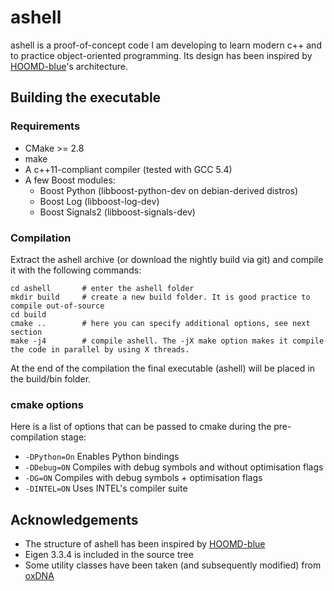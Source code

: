 # ashell

ashell is a proof-of-concept code I am developing to learn modern c++ and to practice object-oriented programming. Its design has been inspired by [HOOMD-blue](http://glotzerlab.engin.umich.edu/hoomd-blue/)'s architecture.

## Building the executable

### Requirements

* CMake >= 2.8
* make
* A c++11-compliant compiler (tested with GCC 5.4)
* A few Boost modules:
    * Boost Python (libboost-python-dev on debian-derived distros)
    * Boost Log (libboost-log-dev) 
    * Boost Signals2 (libboost-signals-dev)

### Compilation

Extract the ashell archive (or download the nightly build via git) and compile it with the following commands:

	cd ashell		# enter the ashell folder
	mkdir build 	# create a new build folder. It is good practice to compile out-of-source
	cd build
	cmake ..		# here you can specify additional options, see next section
	make -j4		# compile ashell. The -jX make option makes it compile the code in parallel by using X threads.

At the end of the compilation the final executable (ashell) will be placed in the build/bin folder.

### cmake options

Here is a list of options that can be passed to cmake during the pre-compilation stage:

* `-DPython=On`			Enables Python bindings
* `-DDebug=ON`				Compiles with debug symbols and without optimisation flags
* `-DG=ON`				Compiles with debug symbols + optimisation flags
* `-DINTEL=ON`				Uses INTEL's compiler suite

## Acknowledgements

* The structure of ashell has been inspired by [HOOMD-blue](http://glotzerlab.engin.umich.edu/hoomd-blue/)
* Eigen 3.3.4 is included in the source tree
* Some utility classes have been taken (and subsequently modified) from [oxDNA](https://sourceforge.net/projects/oxdna/)
